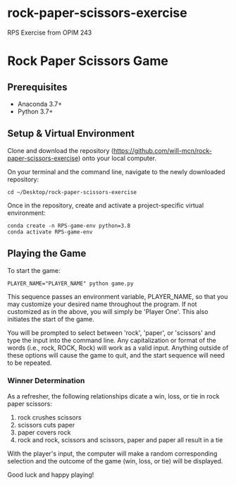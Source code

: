 # rock-paper-scissors-exercise
RPS Exercise from OPIM 243

# Rock Paper Scissors Game

## Prerequisites
+ Anaconda 3.7+
+ Python 3.7+

## Setup & Virtual Environment
Clone and download the repository (https://github.com/will-mcn/rock-paper-scissors-exercise) onto your local computer.

On your terminal and the command line, navigate to the newly downloaded repository: 

```
cd ~/Desktop/rock-paper-scissors-exercise
```
Once in the repository, create and activate a project-specific virtual environment:
```
conda create -n RPS-game-env python=3.8
conda activate RPS-game-env
```

## Playing the Game

To start the game:

```
PLAYER_NAME="PLAYER_NAME" python game.py
```

This sequence passes an environment variable, PLAYER_NAME, so that you may customize your desired name throughout the program. If not customized as in the above, you will simply be 'Player One'. This also initiates the start of the game.

You will be prompted to select between 'rock', 'paper', or 'scissors' and type the input into the command line. Any capitalization or format of the words (i.e., rock, ROCK, Rock) will work as a valid input. Anything outside of these options will cause the game to quit, and the start sequence will need to be repeated. 

### Winner Determination

As a refresher, the following relationships dicate a win, loss, or tie in rock paper scissors: 
1. rock crushes scissors
2. scissors cuts paper
3. paper covers rock 
4. rock and rock, scissors and scissors, paper and paper all result in a tie

With the player's input, the computer will make a random corresponding selection and the outcome of the game (win, loss, or tie) will be displayed. 

Good luck and happy playing!